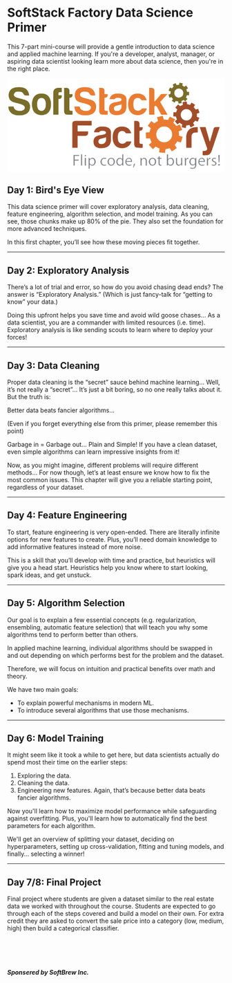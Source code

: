 # SoftStack Factory Data Science Primer

This 7-part mini-course will provide a gentle introduction to data science and applied machine learning. If you're a developer, analyst, manager, or aspiring data scientist looking learn more about data science, then you're in the right place.

<img src="Images/SSF.png"
     alt="SoftStack Factory"
     style="display: block;
    margin-left: auto;
    margin-right: auto;" />

## Day 1: Bird's Eye View

This data science primer will cover exploratory analysis, data cleaning, feature engineering, algorithm selection, and model training. As you can see, those chunks make up 80% of the pie. They also set the foundation for more advanced techniques.

In this first chapter, you’ll see how these moving pieces fit together.

<hr>

## Day 2: Exploratory Analysis

There’s a lot of trial and error, so how do you avoid chasing dead ends? The answer is “Exploratory Analysis.” (Which is just fancy-talk for “getting to know” your data.)

Doing this upfront helps you save time and avoid wild goose chases… As a data scientist, you are a commander with limited resources (i.e. time). Exploratory analysis is like sending scouts to learn where to deploy your forces!

<hr>

## Day 3: Data Cleaning

Proper data cleaning is the “secret” sauce behind machine learning… Well, it’s not really a “secret”… It’s just a bit boring, so no one really talks about it. But the truth is:

Better data beats fancier algorithms…

(Even if you forget everything else from this primer, please remember this point)

Garbage in = Garbage out... Plain and Simple! If you have a clean dataset, even simple algorithms can learn impressive insights from it!

Now, as you might imagine, different problems will require different methods… For now though, let’s at least ensure we know how to fix the most common issues. This chapter will give you a reliable starting point, regardless of your dataset.

<hr>

## Day 4: Feature Engineering

To start, feature engineering is very open-ended. There are literally infinite options for new features to create. Plus, you’ll need domain knowledge to add informative features instead of more noise.

This is a skill that you’ll develop with time and practice, but heuristics will give you a head start. Heuristics help you know where to start looking, spark ideas, and get unstuck.

<hr>

## Day 5: Algorithm Selection

Our goal is to explain a few essential concepts (e.g. regularization, ensembling, automatic feature selection) that will teach you why some algorithms tend to perform better than others.

In applied machine learning, individual algorithms should be swapped in and out depending on which performs best for the problem and the dataset.

Therefore, we will focus on intuition and practical benefits over math and theory.

We have two main goals:

- To explain powerful mechanisms in modern ML.
- To introduce several algorithms that use those mechanisms.

<hr>

## Day 6: Model Training

It might seem like it took a while to get here, but data scientists actually do spend most their time on the earlier steps:

1. Exploring the data.
2. Cleaning the data.
3. Engineering new features.
   Again, that’s because better data beats fancier algorithms.

Now you'll learn how to maximize model performance while safeguarding against overfitting. Plus, you'll learn how to automatically find the best parameters for each algorithm.

We'll get an overview of splitting your dataset, deciding on hyperparameters, setting up cross-validation, fitting and tuning models, and finally… selecting a winner!

<hr>

## Day 7/8: Final Project

Final project where students are given a dataset similar to the real estate data we worked with throughout the course. Students are expected to go through each of the steps covered and build a model on their own. For extra credit they are asked to convert the sale price into a category (low, medium, high) then build a categorical classifier.

<br>
<br>
<br>

##### Sponsered by SoftBrew Inc.
